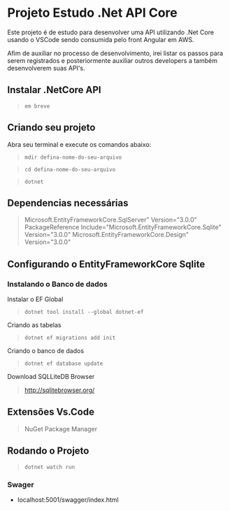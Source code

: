 # Projeto Estudo .Net API Core

Este projeto é de estudo para desenvolver uma API utilizando .Net Core usando o VSCode sendo consumida pelo front Angular em AWS.

Afim de auxiliar no processo de desenvolvimento, irei listar os passos para serem registrados e posteriormente auxiliar outros developers a também desenvolverem suas API's.

## Instalar .NetCore API

> `em breve`

## Criando seu projeto

Abra seu terminal e execute os comandos abaixo:

> `mdir defina-nome-do-seu-arquivo`

> `cd defina-nome-do-seu-arquivo`

> `dotnet`


## Dependencias necessárias

> Microsoft.EntityFrameworkCore.SqlServer" Version="3.0.0"
> PackageReference Include="Microsoft.EntityFrameworkCore.Sqlite" Version="3.0.0"
> Microsoft.EntityFrameworkCore.Design" Version="3.0.0"


## Configurando o EntityFrameworkCore Sqlite

### Instalando o Banco de dados

Instalar o EF Global
> `dotnet tool install --global dotnet-ef`

Criando as tabelas
> `dotnet ef migrations add init`

Criando o banco de dados
> `dotnet ef database update`

Download SQLLiteDB Browser
> http://sqlitebrowser.org/

## Extensões Vs.Code
> NuGet Package Manager


## Rodando o Projeto
> `dotnet watch run`

### Swager
* localhost:5001/swagger/index.html
